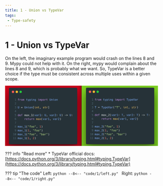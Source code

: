 ```yaml
---
title: 1 - Union vs TypeVar
tags:
 - Type-safety
---
```

# 1 - Union vs TypeVar

On the left, the imaginary example program would crash on the lines 8 and 9.
Mypy could not help with it.
On the right, mypy would complain about the lines 8 and 9, which is probably what we want.
So, TypeVar is a better choice if the type must be consistent across multiple uses within a given scope.

![Union vs TypeVar](../img/1.png)


??? info "Read more"
    * TypeVar official docs: [https://docs.python.org/3/library/typing.html#typing.TypeVar](https://docs.python.org/3/library/typing.html#typing.TypeVar)

??? tip "The code"
    Left:
    ```python
    --8<-- "code/1/left.py"
    ```
    Right:
    ```python
    --8<-- "code/1/right.py"
    ```
